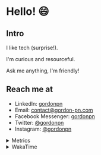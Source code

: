 # Hello! 😄

## Intro

I like tech (surprise!).

I'm curious and resourceful.

Ask me anything, I'm friendly!

## Reach me at

- LinkedIn: [gordonpn](https://www.linkedin.com/in/gordonpn/)
- Email: [contact@gordon-pn.com](mailto:contact@gordon-pn.com)
- Facebook Messenger: [gordonpn](https://www.messenger.com/t/Gordonpn)
- Twitter: [@gordonpn](https://twitter.com/Gordonpn)
- Instagram: [@gordonpn](https://www.instagram.com/gordonpn/)

<details>
  <summary>Metrics</summary>

  <img align="center" src="https://github.com/gordonpn/gordonpn/blob/master/github-metrics.svg" alt="GitHub Metrics">

</details>

<details>
  <summary>WakaTime</summary>

  <!--START_SECTION:waka-->
📊 **This Week I Spent My Time On** 

```text
💬 Programming Languages: 
Java                     11 hrs 41 mins      ███████████████████████░░   92.60 % 
Brazil Dependency Config 29 mins             █░░░░░░░░░░░░░░░░░░░░░░░░   03.90 % 
Makefile                 7 mins              ░░░░░░░░░░░░░░░░░░░░░░░░░   01.01 % 
TypeScript               5 mins              ░░░░░░░░░░░░░░░░░░░░░░░░░   00.67 % 
XML                      4 mins              ░░░░░░░░░░░░░░░░░░░░░░░░░   00.60 % 

🔥 Editors: 
Intellijidea             12 hrs 37 mins      █████████████████████████   100.00 % 
```


 Last Updated on 24/03/2024 16:19:04 UTC
<!--END_SECTION:waka-->
</details>
